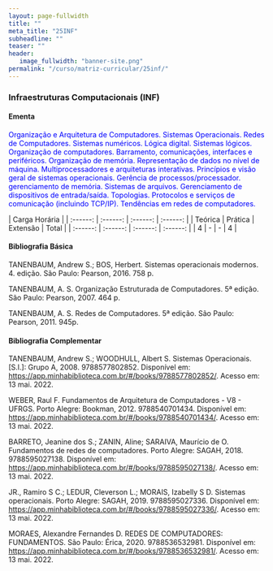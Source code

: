```yaml
---
layout: page-fullwidth
title: ""
meta_title: "25INF"
subheadline: ""
teaser: ""
header:
   image_fullwidth: "banner-site.png"
permalink: "/curso/matriz-curricular/25inf/"
---
```


### **Infraestruturas Computacionais (INF)**

#### **Ementa**

<class style="color: blue">Organização e Arquitetura de Computadores. Sistemas Operacionais. Redes de Computadores. Sistemas numéricos. Lógica digital. Sistemas lógicos. Organização de computadores. Barramento, comunicações, interfaces e periféricos. Organização de memória. Representação de dados no nível de máquina. Multiprocessadores e arquiteturas interativas. Princípios e visão geral de sistemas operacionais. Gerência de processos/processador. gerenciamento de memória. Sistemas de arquivos. Gerenciamento de dispositivos de entrada/saída. Topologias. Protocolos e serviços de comunicação (incluindo TCP/IP). Tendências em redes de computadores.</class>

| Carga Horária | 
| :------: | :------: | :------: | :------: |
| Teórica | Prática | Extensão | Total |
| :------: | :------: | :------: | :------: |
| 4 | - | - | 4 |

#### **Bibliografia Básica**

TANENBAUM, Andrew S.; BOS, Herbert. Sistemas operacionais modernos. 4. edição. São Paulo: Pearson, 2016. 758 p. 

TANENBAUM, A. S. Organização Estruturada de Computadores. 5ª edição. São Paulo: Pearson, 2007. 464 p. 

TANENBAUM, A. S. Redes de Computadores. 5ª edição. São Paulo: Pearson, 2011. 945p. 

#### **Bibliografia Complementar**

TANENBAUM, Andrew S.; WOODHULL, Albert S. Sistemas Operacionais. [S.l.]: Grupo A, 2008. 9788577802852. Disponível em: https://app.minhabiblioteca.com.br/#/books/9788577802852/. Acesso em: 13 mai. 2022. 

WEBER, Raul F. Fundamentos de Arquitetura de Computadores - V8 - UFRGS. Porto Alegre: Bookman, 2012. 9788540701434. Disponível em: https://app.minhabiblioteca.com.br/#/books/9788540701434/. Acesso em: 13 mai. 2022. 

BARRETO, Jeanine dos S.; ZANIN, Aline; SARAIVA, Maurício de O. Fundamentos de redes de computadores. Porto Alegre: SAGAH, 2018. 9788595027138. Disponível em: https://app.minhabiblioteca.com.br/#/books/9788595027138/. Acesso em: 13 mai. 2022. 

JR., Ramiro S C.; LEDUR, Cleverson L.; MORAIS, Izabelly S D. Sistemas operacionais. Porto Alegre: SAGAH, 2019. 9788595027336. Disponível em: https://app.minhabiblioteca.com.br/#/books/9788595027336/. Acesso em: 13 mai. 2022. 

MORAES, Alexandre Fernandes D. REDES DE COMPUTADORES: FUNDAMENTOS. São Paulo: Érica, 2020. 9788536532981. Disponível em: https://app.minhabiblioteca.com.br/#/books/9788536532981/. Acesso em: 13 mai. 2022. 